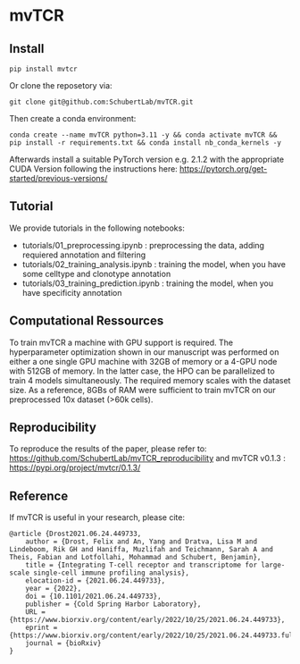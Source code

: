 # mvTCR

## Install

`pip install mvtcr`

Or clone the reposetory via:

`git clone git@github.com:SchubertLab/mvTCR.git`

Then create a conda environment:

`conda create --name mvTCR python=3.11 -y && conda activate mvTCR && pip install -r requirements.txt && conda install nb_conda_kernels -y`

Afterwards install a suitable PyTorch version e.g. 2.1.2 with the appropriate CUDA Version following the instructions here: https://pytorch.org/get-started/previous-versions/

## Tutorial
We provide tutorials in the following notebooks:
- tutorials/01_preprocessing.ipynb : preprocessing the data, adding requiered annotation and filtering
- tutorials/02_training_analysis.ipynb : training the model, when you have some celltype and clonotype annotation
- tutorials/03_training_prediction.ipynb : training the model, when you have specificity annotation

## Computational Ressources
To train mvTCR a machine with GPU support is required. The hyperparameter optimization shown in our manuscript was performed on either a one single GPU machine with 32GB of memory or a 4-GPU node with 512GB of memory. In the latter case, the HPO can be parallelized to train 4 models simultaneously. The required memory scales with the dataset size. As a reference, 8GBs of RAM were sufficient to train mvTCR on our preprocessed 10x dataset (>60k cells).

## Reproducibility
To reproduce the results of the paper, please refer to: https://github.com/SchubertLab/mvTCR_reproducibility and mvTCR v0.1.3 : https://pypi.org/project/mvtcr/0.1.3/

## Reference 

If mvTCR is useful in your research, please cite:  
```
@article {Drost2021.06.24.449733,
	author = {Drost, Felix and An, Yang and Dratva, Lisa M and Lindeboom, Rik GH and Haniffa, Muzlifah and Teichmann, Sarah A and Theis, Fabian and Lotfollahi, Mohammad and Schubert, Benjamin},
	title = {Integrating T-cell receptor and transcriptome for large-scale single-cell immune profiling analysis},
	elocation-id = {2021.06.24.449733},
	year = {2022},
	doi = {10.1101/2021.06.24.449733},
	publisher = {Cold Spring Harbor Laboratory},
	URL = {https://www.biorxiv.org/content/early/2022/10/25/2021.06.24.449733},
	eprint = {https://www.biorxiv.org/content/early/2022/10/25/2021.06.24.449733.full.pdf},
	journal = {bioRxiv}
}

```
